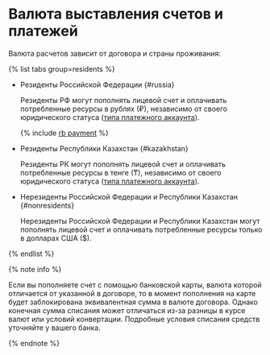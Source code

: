# Валюта выставления счетов и платежей

Валюта расчетов зависит от договора и страны проживания: 


{% list tabs group=residents %}

- Резиденты Российской Федерации {#russia}
  
  Резиденты РФ могут пополнять лицевой счет и оплачивать потребленные ресурсы в рублях (₽), независимо от своего юридического статуса ([типа платежного аккаунта](../concepts/billing-account.md#ba-types)).

  {% include [rb payment](../../_includes/billing/rb-payment.md) %}

- Резиденты Республики Казахстан {#kazakhstan}
  
  Резиденты РК могут пополнять лицевой счет и оплачивать потребленные ресурсы в тенге (₸), независимо от своего юридического статуса ([типа платежного аккаунта](../concepts/billing-account.md#ba-types)).
        
- Нерезиденты Российской Федерации и Республики Казахстан {#nonresidents}
  
  Нерезиденты Российской Федерации и Республики Казахстан могут пополнять лицевой счет и оплачивать потребленные ресурсы только в долларах США ($).
   
{% endlist %}
  
{% note info %}

Если вы пополняете счет с помощью банковской карты, валюта которой отличается от указанной в договоре, то в момент пополнения на карте будет заблокирована эквивалентная сумма в валюте договора. Однако конечная сумма списания может отличаться из-за разницы в курсе валют или условий конвертации.
Подробные условия списания средств уточняйте у вашего банка. 

{% endnote %}  
  

       
       
